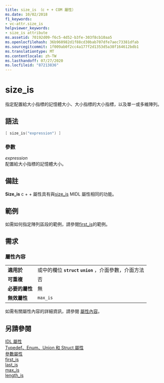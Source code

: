 ```yaml
---
title: size_is （c + + COM 屬性）
ms.date: 10/02/2018
f1_keywords:
- vc-attr.size_is
helpviewer_keywords:
- size_is attribute
ms.assetid: 70192d09-f6c5-4d52-b3fe-303f8cb10aa5
ms.openlocfilehash: 36b960982d1f88cd30bab707dfe7aec73381dfab
ms.sourcegitcommit: 1f009ab0f2cc4a177f2d1353d5a38f164612bdb1
ms.translationtype: MT
ms.contentlocale: zh-TW
ms.lasthandoff: 07/27/2020
ms.locfileid: "87213836"
---
```

# <a name="size_is"></a>size_is

指定配置給大小指標的記憶體大小、大小指標的大小指標，以及單一或多維陣列。

## <a name="syntax"></a>語法

```cpp
[ size_is("expression") ]
```

### <a name="parameters"></a>參數

*expression*<br/>
配置給大小指標的記憶體大小。

## <a name="remarks"></a>備註

**Size_is** c + + 屬性具有與[size_is](/windows/win32/Midl/size-is) MIDL 屬性相同的功能。

## <a name="example"></a>範例

如需如何指定陣列區段的範例，請參閱[first_is](first-is.md)的範例。

## <a name="requirements"></a>需求

### <a name="attribute-context"></a>屬性內容

|||
|-|-|
|**適用於**|或中的欄位 **`struct`** **`union`** ，介面參數，介面方法|
|**可重複**|否|
|**必要的屬性**|無|
|**無效屬性**|`max_is`|

如需有關屬性內容的詳細資訊，請參閱 [屬性內容](cpp-attributes-com-net.md#contexts)。

## <a name="see-also"></a>另請參閱

[IDL 屬性](idl-attributes.md)<br/>
[Typedef、Enum、Union 和 Struct 屬性](typedef-enum-union-and-struct-attributes.md)<br/>
[參數屬性](parameter-attributes.md)<br/>
[first_is](first-is.md)<br/>
[last_is](last-is.md)<br/>
[max_is](max-is.md)<br/>
[length_is](length-is.md)
